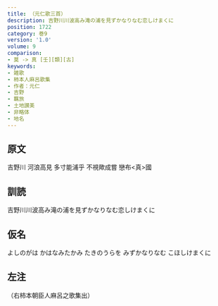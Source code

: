 ```yaml
---
title: （元仁歌三首）
description: 吉野川川波高み滝の浦を見ずかなりなむ恋しけまくに
position: 1722
category: 巻9
version: '1.0'
volume: 9
comparison:
- 莫 -> 真 [壬][類][古]
keywords:
- 雑歌
- 柿本人麻呂歌集
- 作者：元仁
- 吉野
- 羈旅
- 土地讃美
- 非略体
- 地名
---
```


## 原文

吉野川 河浪高見 多寸能浦乎 不視歟成嘗 戀布<真>國

## 訓読

吉野川川波高み滝の浦を見ずかなりなむ恋しけまくに

## 仮名

よしのがは かはなみたかみ たきのうらを みずかなりなむ こほしけまくに

## 左注

（右柿本朝臣人麻呂之歌集出）
